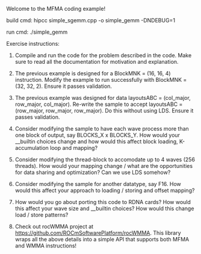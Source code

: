 Welcome to the MFMA coding example!

build cmd:
hipcc simple_sgemm.cpp -o simple_gemm -DNDEBUG=1 

run cmd:
./simple_gemm

Exercise instructions:
1. Compile and run the code for the problem described in the code. Make sure to read all the documentation for motivation and explanation.

2. The previous example is designed for a BlockMNK = (16, 16, 4) instruction. Modify the example to run successfully with BlockMNK = (32, 32, 2). Ensure it passes validation.

3. The previous example was designed for data layoutsABC = (col_major, row_major, col_major). Re-write the sample to accept layoutsABC = (row_major, row_major, row_major). Do this without using LDS. Ensure it passes validation.

4. Consider modifying the sample to have each wave process more than one block of output, say BLOCKS_X x BLOCKS_Y. How would your __builtin choices change and how would this affect block loading, K-accumulation loop and mapping?

5. Consider modifying the thread-block to accomodate up to 4 waves (256 threads). How would your mapping change / what are the opportunities for data sharing and optimization? Can we use LDS somehow?

6. Consider modifying the sample for another datatype, say F16. How would this affect your approach to loading / storing and offset mapping?

7. How would you go about porting this code to RDNA cards? How would this affect your wave size and __builtin choices? How would this change load / store patterns?

8. Check out rocWMMA project at https://github.com/ROCmSoftwarePlatform/rocWMMA. This library wraps all the above details into a simple API that supports both MFMA and WMMA instructions!